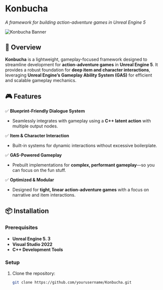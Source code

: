 # Konbucha  
*A framework for building action-adventure games in Unreal Engine 5*  

![Konbucha Banner](https://iili.io/2ZzxynS.png)

## 🚀 Overview  
**Konbucha** is a lightweight, gameplay-focused framework designed to streamline development for **action-adventure games** in **Unreal Engine 5**. It provides a robust foundation for **deep item and character interactions**, leveraging **Unreal Engine’s Gameplay Ability System (GAS)** for efficient and scalable gameplay mechanics.  

## 🎮 Features  
✅ **Blueprint-Friendly Dialogue System**  
- Seamlessly integrates with gameplay using a **C++ latent action** with multiple output nodes.  

✅ **Item & Character Interaction**  
- Built-in systems for dynamic interactions without excessive boilerplate.  

✅ **GAS-Powered Gameplay**  
- Prebuilt implementations for **complex, performant gameplay**—so you can focus on the fun stuff.  

✅ **Optimized & Modular**  
- Designed for **tight, linear action-adventure games** with a focus on narrative and item interactions.

## 📦 Installation  
### Prerequisites  
- **Unreal Engine 5.３**  
- **Visual Studio 2022**  
- **C++ Development Tools**  

### Setup  
1. Clone the repository:  
   ```sh
   git clone https://github.com/yourusername/Konbucha.git
